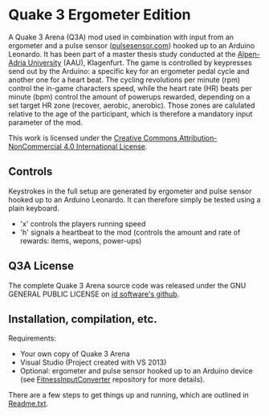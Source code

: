 # Quake 3 Ergometer Edition
A Quake 3 Arena (Q3A) mod used in combination with input from an ergometer and a pulse sensor ([pulsesensor.com](http://pulsesensor.com/)) hooked up to an Arduino Leonardo. It has been part of a master thesis study conducted at the [Alpen-Adria University](https://www.aau.at/) (AAU), Klagenfurt. The game is controlled by keypresses send out by the Arduino: a specific key for an ergometer pedal cycle and another one for a heart beat. The cycling revolutions per minute (rpm) control the in-game characters speed, while the heart rate (HR) beats per minute (bpm) control the amount of powerups rewarded, depending on a set target HR zone (recover, aerobic, anerobic). Those zones are calulated relative to the age of the participant, which is therefore a mandatory input parameter of the mod. 

This work is licensed under the [Creative Commons Attribution-NonCommercial 4.0 International License](http://creativecommons.org/licenses/by-nc/4.0/).

## Controls
Keystrokes in the full setup are generated by ergometer and pulse sensor hooked up to an Arduino Leonardo. It can therefore simply be tested using a plain keyboard.

* 'x' controls the players running speed
* 'h' signals a heartbeat to the mod (controls the amount and rate of rewards: items, wepons, power-ups)

## Q3A License
The complete Quake 3 Arena source code was released under the GNU GENERAL PUBLIC LICENSE on [id software's github](https://github.com/id-Software/Quake-III-Arena).

## Installation, compilation, etc.
Requirements:
* Your own copy of Quake 3 Arena
* Visual Studio (Project created with VS 2013)
* Optional: ergometer and pulse sensor hooked up to an Arduino device (see [FitnessInputConverter](https://github.com/amplejoe/FitnessInputConverterArduino) repository for more details).

There are a few steps to get things up and running, which are outlined in [Readme.txt](https://github.com/amplejoe/Q3AErgo/blob/master/Readme.txt).
